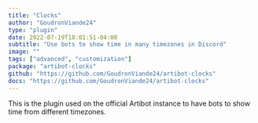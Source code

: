 ```yaml
---
title: "Clocks"
author: "GoudronViande24"
type: "plugin"
date: 2022-07-19T18:01:51-04:00
subtitle: "Use bots to show time in many timezones in Discord"
image: ""
tags: ["advanced", "customization"]
package: "artibot-clocks"
github: "https://github.com/GoudronViande24/artibot-clocks"
docs: "https://github.com/GoudronViande24/artibot-clocks"
---
```


This is the plugin used on the official Artibot instance to have bots to show time from different timezones.